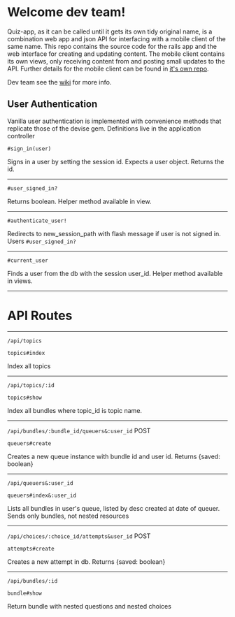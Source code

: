 Welcome dev team!
=======================

Quiz-app, as it can be called until it gets its own tidy original name, is a combination web app and json API for interfacing with a mobile client of the same name. This repo contains the source code for the rails app and the web interface for creating and updating content. The mobile client contains its own views, only receiving content from and posting small updates to the API. Further details for the mobile client can be found in [it's own repo](https://github.com/CodeCore-Cohort-V/phonegap).

Dev team see the [wiki](https://github.com/CodeCore-Cohort-V/quiz-app-api/wiki/Main-Wiki) for more info.


User Authentication
---------------------

Vanilla user authentication is implemented with convenience methods that replicate those of the devise gem. Definitions live in the application controller

`#sign_in(user)`

Signs in a user by setting the session id. Expects a user object. Returns the id.

---

`#user_signed_in?`

Returns boolean. Helper method available in view.

---

`#authenticate_user!`

Redirects to new_session_path with flash message if user is not signed in. Users `#user_signed_in?`

---

`#current_user`

Finds a user from the db with the session user_id. Helper method available in views.

---


API Routes
================

---
`/api/topics`


`topics#index`

Index all topics

---
`/api/topics/:id`


`topics#show`

Index all bundles where topic_id is topic name. 

---

`/api/bundles/:bundle_id/queuers&:user_id`    POST

`queuers#create`

Creates a new queue instance with bundle id and user id. Returns {saved: boolean}

---
`/api/queuers&:user_id`

`queuers#index&:user_id`

Lists all bundles in user's queue, listed by desc created at date of queuer. Sends only bundles, not nested resources

---

`/api/choices/:choice_id/attempts&user_id` POST

`attempts#create`

Creates a new attempt in db. Returns {saved: boolean}

---

`/api/bundles/:id`

`bundle#show`

Return bundle with nested questions and nested choices

